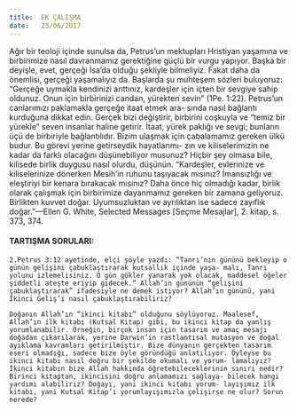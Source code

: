 ```yaml
---
title:  EK ÇALIŞMA
date:   23/06/2017
---
```


Ağır bir teoloji içinde sunulsa da, Petrus’un mektupları Hristiyan yaşamına ve birbirimize nasıl davranmamız gerektiğine güçlü bir vurgu yapıyor. Başka bir deyişle, evet, gerçeği İsa’da olduğu şekliyle bilmeliyiz. Fakat daha da önemlisi, gerçeği yaşamalıyız da. Başlarda şu muhteşem sözleri buluyoruz: “Gerçeğe uymakla kendinizi arıttınız, kardeşler için içten bir sevgiye sahip oldunuz. Onun için birbirinizi candan, yürekten sevin” (1Pe. 1:22). Petrus’un canlarımızı paklamakla gerçeğe itaat etmek ara- sında nasıl bağlantı kurduğuna dikkat edin. Gerçek bizi değiştirir, birbirini coşkuyla ve “temiz bir yürekle” seven insanlar haline getirir. İtaat, yürek paklığı ve sevgi; bunların üçü de birbiriyle bağlantılıdır. Bizim ulaşmak için çabalamamız gereken ülkü budur. Bu görevi yerine getirseydik hayatlarımı- zın ve kiliselerimizin ne kadar da farklı olacağını düşünebiliyor musunuz? Hiçbir şey olmasa bile, kilisede birlik duygusu nasıl olurdu, düşünün. “Kardeşler, evlerinize ve kiliselerinize dönerken Mesih’in ruhunu taşıyacak mısınız? İmansızlığı ve eleştiriyi bir kenara bırakacak mısınız? Daha önce hiç olmadığı kadar, birlik olarak çalışmak için birbirimize dayanmamız gereken bir zamana geliyoruz. Birlikten kuvvet doğar. Uyumsuzluktan ve ayrılıktan ise sadece zayıflık doğar.”—Ellen G. White, Selected Messages [Seçme Mesajlar], 2. kitap, s. 373, 374.

#### TARTIŞMA SORULARI:

`2.Petrus 3:12 ayetinde, elçi şöyle yazdı: “Tanrı’nın gününü bekleyip o günün gelişini çabuklaştırarak kutsallık içinde yaşa- malı, Tanrı yolunu izlemelisiniz. O gün gökler yanarak yok olacak, maddesel öğeler şiddetli ateşte eriyip gidecek.” Allah’ın gününün “gelişini çabuklaştırarak” ifadesiyle ne demek istiyor? Allah’ın gününü, yani İkinci Geliş’i nasıl çabuklaştırabiliriz?`

`Doğanın Allah’ın “ikinci kitabı” olduğunu söylüyoruz. Maalesef, Allah’ın ilk kitabı (Kutsal Kitap) gibi, bu ikinci kitap da yanlış yorumlanabilir. Örneğin, birçok insan için tasarım ve amaç mesajı doğadan çıkarılarak, yerine Darwin’in rastlantısal mutasyon ve doğal ayıklama kavramları getirilmiştir. Bize dünyanın gerçekten tasarım eseri olmadığı, sadece bize öyle göründüğü anlatılıyor. Öyleyse bu ikinci kitabı nasıl doğru bir şekilde okumalı ve yorum- lamalıyız? İkinci kitabın bize Allah hakkında öğretebileceklerinin sınırı nedir? Birinci kitaptan, ikincisini doğru anlamamızı sağlaya- bilecek hangi yardımı alabiliriz? Doğayı, yani ikinci kitabı yorum- layışımız ilk kitabı, yani Kutsal Kitap’ı yorumlayışımızla çelişirse ne olur? Sorun nerede?`